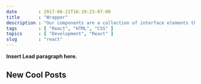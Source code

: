 ```yaml
---
date        : 2017-06-21T16:19:23-07:00
title       : "Wrapper"
description : "Our components are a collection of interface elements that can be reused across the Shopify system."
tags        : [ "React", "HTML", "CSS" ]
topics      : [ "Development", "React" ]
slug        : "react"
---
```


**Insert Lead paragraph here.**

<!--more-->

## New Cool Posts

